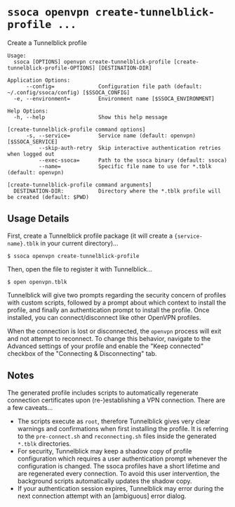 # `ssoca openvpn create-tunnelblick-profile ...`

Create a Tunnelblick profile

    Usage:
      ssoca [OPTIONS] openvpn create-tunnelblick-profile [create-tunnelblick-profile-OPTIONS] [DESTINATION-DIR]
    
    Application Options:
          --config=              Configuration file path (default: ~/.config/ssoca/config) [$SSOCA_CONFIG]
      -e, --environment=         Environment name [$SSOCA_ENVIRONMENT]
    
    Help Options:
      -h, --help                 Show this help message
    
    [create-tunnelblick-profile command options]
          -s, --service=         Service name (default: openvpn) [$SSOCA_SERVICE]
              --skip-auth-retry  Skip interactive authentication retries when logged out
              --exec-ssoca=      Path to the ssoca binary (default: ssoca)
              --name=            Specific file name to use for *.tblk (default: openvpn)
    
    [create-tunnelblick-profile command arguments]
      DESTINATION-DIR:           Directory where the *.tblk profile will be created (default: $PWD)
    

## Usage Details

First, create a Tunnelblick profile package (it will create a `{service-name}.tblk` in your current directory)...

    $ ssoca openvpn create-tunnelblick-profile

Then, open the file to register it with Tunnelblick...

    $ open openvpn.tblk

Tunnelblick will give two prompts regarding the security concern of profiles with custom scripts, followed by a prompt about which context to install the profile, and finally an authentication prompt to install the profile. Once installed, you can connect/disconnect like other OpenVPN profiles.

When the connection is lost or disconnected, the `openvpn` process will exit and not attempt to reconnect. To change this behavior, navigate to the Advanced settings of your profile and enable the "Keep connected" checkbox of the "Connecting & Disconnecting" tab.


## Notes

The generated profile includes scripts to automatically regenerate connection certificates upon (re-)establishing a VPN connection. There are a few caveats...

 * The scripts execute as `root`, therefore Tunnelblick gives very clear warnings and confirmations when first installing the profile. It is referring to the `pre-connect.sh` and `reconnecting.sh` files inside the generated `*.tblk` directories.
 * For security, Tunnelblick may keep a shadow copy of profile configuration which requires a user authentication prompt whenever the configuration is changed. The ssoca profiles have a short lifetime and are regenerated every connection. To avoid this user intervention, the background scripts automatically updates the shadow copy.
 * If your authentication session expires, Tunnelblick may error during the next connection attempt with an [ambiguous] error dialog.
